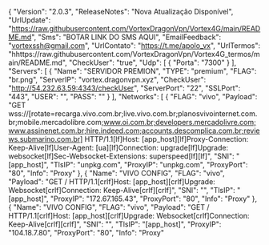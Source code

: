 {
  "Version": "2.0.3",
  "ReleaseNotes": "Nova Atualização Disponível",
  "UrlUpdate": "https://raw.githubusercontent.com/VortexDragonVpn/Vortex4G/main/README.md",
  "Sms": "BOTAR LINK DO SMS AQUI",
  "EmailFeedback": "vortexssh@gmail.com",
  "UrlContato": "https://t.me/apolo_vx",
  "UrlTermos": "hhttps://raw.githubusercontent.com/VortexDragonVpn/Vortex4G_termos/main/README.md",
  "CheckUser": "true",
  "Udp": [
    {
      "Porta": "7300"
    }
  ],
  "Servers": [
    {
      "Name": "SERVIDOR PREMION",
      "TYPE": "premium",
      "FLAG": "br.png",
      "ServerIP": "vortex.dragonvpn.xyz",
      "CheckUser": "http://54.232.63.59:4343/checkUser",
      "ServerPort": "22",
      "SSLPort": "443",
      "USER": "",
      "PASS": ""
    }
  ],
  "Networks": [
    {
      "FLAG": "vivo", 
      "Payload": "GET wss://[rotate=recarga.vivo.com.br;live.vivo.com.br;planosvivointernet.com.br;mobile.mercadolibre.com;www.oi.com.br;developers.mercadolivre.com;www.assinenet.com.br;hire.indeed.com;accounts.descomplica.com.br;reviews.submarino.com.br] HTTP/1.1[lf]Host: [app_host][lf]Proxy-Connection: Keep-Alive[lf]User-Agent: [ua][lf]Connection: upgrade[lf]Upgrade: websocket[lf]Sec-Websocket-Extensions: superspeed[lf][lf]", 
      "SNI": "[app_host]", 
      "TlsIP": "unpkg.com", 
      "ProxyIP": "unpkg.com", 
      "ProxyPort": "80", 
      "Info": "Proxy" 
    },
    {
    "Name": "VIVO CONFIG", 
      "FLAG": "vivo", 
      "Payload": "GET / HTTP/1.1[crlf]Host: [app_host][crlf]Upgrade: Websocket[crlf]Connection: Keep-Alive[crlf][crlf]", 
      "SNI": "", 
      "TlsIP": "[app_host]", 
      "ProxyIP": "172.67.165.43", 
      "ProxyPort": "80", 
      "Info": "Proxy"
    },
    {
    "Name": "VIVO CONFIG", 
      "FLAG": "vivo", 
      "Payload": "GET / HTTP/1.1[crlf]Host: [app_host][crlf]Upgrade: Websocket[crlf]Connection: Keep-Alive[crlf][crlf]", 
      "SNI": "", 
      "TlsIP": "[app_host]", 
      "ProxyIP": "104.18.7.80", 
      "ProxyPort": "80", 
      "Info": "Proxy"
